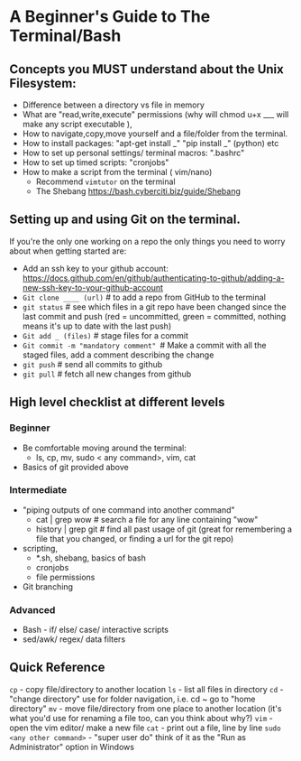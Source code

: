 # A Beginner's Guide to The Terminal/Bash

## Concepts you MUST understand about the Unix Filesystem:
* Difference between a directory vs file in memory
* What are "read,write,execute" permissions (why will chmod u+x ___ will make any script executable ),
* How to navigate,copy,move yourself and a file/folder from the terminal.
* How to install packages: "apt-get install _" "pip install _" (python) etc
* How to set up personal settings/ terminal macros: ".bashrc"
* How to set up timed scripts: "cronjobs"
* How to make a script from the terminal ( vim/nano)
    * Recommend `vimtutor` on the terminal
    * The Shebang https://bash.cyberciti.biz/guide/Shebang

## Setting up and using Git on the terminal.
If you're the only one working on a repo the only things you need to worry about when getting started are:
* Add an ssh key to your github account: https://docs.github.com/en/github/authenticating-to-github/adding-a-new-ssh-key-to-your-github-account
* `Git clone ____ (url)` # to add a repo from GitHub to the terminal
* `git status` # see which files in a git repo have been changed since the last commit and push (red = uncommitted, green = committed, nothing means it's up to date with the last push)
* `Git add _ (files)` # stage files for a commit
* `Git commit -m "mandatory comment" `# Make a commit with all the staged files, add a comment describing the change
* `git push` # send all commits to github
* `git pull` # fetch all new changes from github


## High level checklist at different levels
### Beginner  
* Be comfortable moving around the terminal:
    * ls, cp, mv, sudo < any command>, vim, cat
* Basics of git provided above

### Intermediate
* "piping outputs of one command into another command"
    * cat <filename> | grep wow # search a file for any line containing "wow"
    * history | grep git # find all past usage of git (great for remembering a file that you changed, or finding a url for the git repo)
* scripting,
    * *.sh, shebang, basics of bash
    * cronjobs
    * file permissions
* Git branching

### Advanced
* Bash - if/ else/ case/ interactive scripts
* sed/awk/ regex/ data filters

## Quick Reference
   
`cp` - copy file/directory to another location
`ls` - list all files in directory
`cd` - "change directory" use for folder navigation, i.e. cd ~ go to "home directory"
`mv` - move file/directory from one place to another location (it's what you'd use for renaming a file too, can you think about why?)
`vim` - open the vim editor/ make a new file
`cat` - print out a file, line by line
`sudo <any other command>` - "super user do" think of it as the "Run as Administrator" option in Windows
